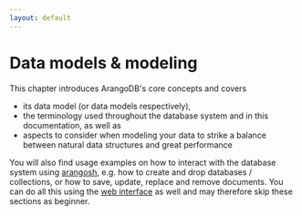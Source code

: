```yaml
---
layout: default
---
```

Data models & modeling
======================

This chapter introduces ArangoDB's core concepts and covers

- its data model (or data models respectively),
- the terminology used throughout the database system and in this
  documentation, as well as
- aspects to consider when modeling your data to strike a balance
  between natural data structures and great performance

You will also find usage examples on how to interact with the database system
using [arangosh](programs-arangosh.html), e.g. how to create and
drop databases / collections, or how to save, update, replace and remove
documents. You can do all this using the [web interface](gettingstarted-webinterface.html)
as well and may therefore skip these sections as beginner.
